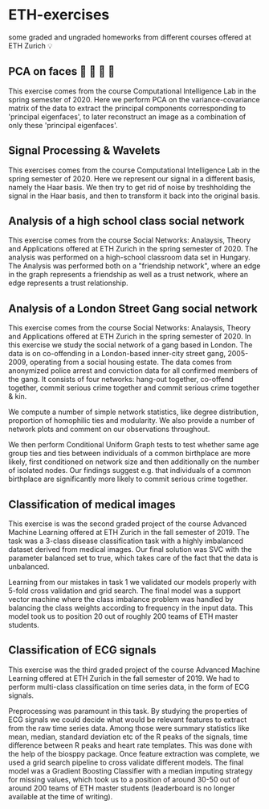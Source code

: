 # ETH-exercises
some graded and ungraded homeworks from different courses offered at ETH Zurich :bulb:

## PCA on faces :woman: :older_man: :girl: :boy:
This exercise comes from the course Computational Intelligence Lab in the spring semester of 2020. Here we perform PCA on the variance-covariance matrix of the data to extract the principal components corresponding to 'principal eigenfaces', to later reconstruct an image as a combination of only these 'principal eigenfaces'.

## Signal Processing & Wavelets
This exercises comes from the course Computational Intelligence Lab in the spring semester of 2020. Here we represent our signal in a different basis, namely the Haar basis. We then try to get rid of noise by treshholding the signal in the Haar basis, and then to transform it back into the original basis. 

## Analysis of a high school class social network 
This exercise comes from the course Social Networks: Analaysis, Theory and Applications offered at ETH Zurich in the spring semester of 2020. The analysis was performed on a high-school classroom data set in Hungary. The Analysis was performed both on a "friendship network", where an edge in the graph represents a friendship as well as a trust network, where an edge represents a trust relationship. 

## Analysis of a London Street Gang social network
This exercise comes from the course Social Networks: Analaysis, Theory and Applications offered at ETH Zurich in the spring semester of 2020. In this exercise we study the social network of a gang based in London. The data is on co-offending in a London-based inner-city street gang, 2005-2009, operating from a social housing estate. The data comes from anonymized police arrest and conviction data for all confirmed members of the gang. It consists of four networks: hang-out together, co-offend together, commit serious crime together and commit serious crime together & kin.

We compute a number of simple network statistics, like degree distribution, proportion of homophilic ties and modularity. We also provide a number of network plots and comment on our observations throughout.

We then perform Conditional Uniform Graph tests to test whether same age group ties and ties between individuals of a common birthplace are more likely, first conditioned on network size and then additionally on the number of isolated nodes. Our findings suggest e.g. that individuals of a common birthplace are significantly more likely to commit serious crime together.

## Classification of medical images
This exercise is was the second graded project of the course Advanced Machine Learning offered at ETH Zurich in the fall semester of 2019. The task was a 3-class disease classification task with a highly imbalanced dataset derived from medical images. Our final solution was SVC with the parameter balanced set to true, which takes care of the fact that the data is unbalanced. 

Learning from our mistakes in task 1 we validated our models properly with 5-fold cross validation and grid search. The final model was a support vector machine where the class imbalance problem was handled by balancing the class weights according to frequency in the input data. This model took us to position 20 out of roughly 200 teams of ETH master students.

## Classification of ECG signals
This exercise was the third graded project of the course Advanced Machine Learning offered at ETH Zurich in the fall semester of 2019. We had to perform multi-class classification on time series data, in the form of ECG signals.

Preprocessing was paramount in this task. By studying the properties of ECG signals we could decide what would be relevant features to extract from the raw time series data. Among those were summary statistics like mean, median, standard deviation etc of the R peaks of the signals, time difference between R peaks and heart rate templates. This was done with the help of the biosppy package. Once feature extraction was complete, we used a grid search pipeline to cross validate different models. The final model was a Gradient Boosting Classifier with a median imputing strategy for missing values, which took us to a position of around 30-50 out of around 200 teams of ETH master students (leaderboard is no longer available at the time of writing).



